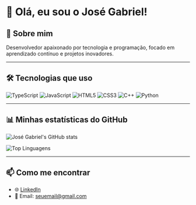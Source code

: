 # 👋 Olá, eu sou o José Gabriel!

## 🌿 Sobre mim

Desenvolvedor apaixonado por tecnologia e programação, focado em aprendizado contínuo e projetos inovadores.

---

## 🛠️ Tecnologias que uso

![TypeScript](https://img.shields.io/badge/TypeScript-3178C6?style=for-the-badge&logo=typescript&logoColor=white)
![JavaScript](https://img.shields.io/badge/JavaScript-F7DF1E?style=for-the-badge&logo=javascript&logoColor=black)
![HTML5](https://img.shields.io/badge/HTML5-E34F26?style=for-the-badge&logo=html5&logoColor=white)
![CSS3](https://img.shields.io/badge/CSS3-1572B6?style=for-the-badge&logo=css3&logoColor=white)
![C++](https://img.shields.io/badge/C++-00599C?style=for-the-badge&logo=c%2b%2b&logoColor=white)
![Python](https://img.shields.io/badge/Python-3776AB?style=for-the-badge&logo=python&logoColor=white)

---

## 📊 Minhas estatísticas do GitHub

![José Gabriel's GitHub stats](https://github-readme-stats.vercel.app/api?username=jose2gabriel&show_icons=true&theme=green-eco)

![Top Linguagens](https://github-readme-stats.vercel.app/api/top-langs/?username=jose2gabriel&layout=compact&langs_count=6&hide=java,php,shell&theme=green-eco)

---

## 📫 Como me encontrar

- 🌐 [LinkedIn](https://www.linkedin.com/in/seu-linkedin-aqui)
- 📧 Email: seuemail@gmail.com
